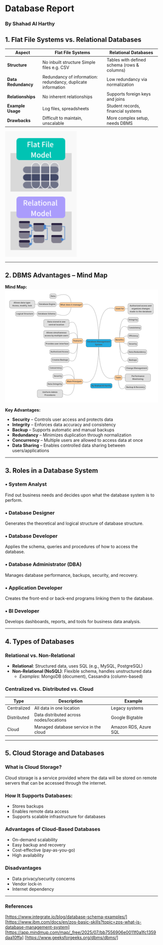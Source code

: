 # Database Report
### By Shahad Al Harthy

## 1. Flat File Systems vs. Relational Databases

| Aspect           | Flat File Systems                          | Relational Databases                         |
|------------------|--------------------------------------------|----------------------------------------------|
| **Structure**     | No inbuilt structure Simple files e.g. CSV| Tables with defined schema (rows & columns)  |
| **Data Redundancy**| Redundancy of information: redundancy, duplicate information        | Low redundancy via normalization         |
| **Relationships** | No inherent relationships                  | Supports foreign keys and joins              |
| **Example Usage** | Log files, spreadsheets                    | Student records, financial systems           |
| **Drawbacks**     | Difficult to maintain, unscalable        | More complex setup, needs DBMS               |

![Flat File vs Relational data schema](images/Flat-filevsRelational.png)

---

## 2. DBMS Advantages – Mind Map

**Mind Map:** ![DBMS Mindmap](images/dataMindMap.png)

**Key Advantages:**
-  **Security** – Controls user access and protects data
-  **Integrity** – Enforces data accuracy and consistency
-  **Backup** – Supports automatic and manual backups
-  **Redundancy** – Minimizes duplication through normalization
-  **Concurrency** – Multiple users are allowed to access data at once
-  **Data Sharing** – Enables controlled data sharing between users/applications

---

##  3. Roles in a Database System

### • System Analyst
Find out business needs and decides upon what the database system is to perform.

### • Database Designer
Generates the theoretical and logical structure of database structure.

### • Database Developer
Applies the schema, queries and procedures of how to access the database.

### • Database Administrator (DBA)
Manages database performance, backups, security, and recovery.

### • Application Developer
Creates the front-end or back-end programs linking them to the database.

### • BI Developer
Develops dashboards, reports, and tools for business data analysis.

---

## 4. Types of Databases

### Relational vs. Non-Relational
- **Relational**: Structured data, uses SQL (e.g., MySQL, PostgreSQL)
- **Non-Relational (NoSQL)**: Flexible schema, handles unstructured data
  - *Examples*: MongoDB (document), Cassandra (column-based)

### Centralized vs. Distributed vs. Cloud

| Type         | Description                                  | Example             |
|--------------|----------------------------------------------|---------------------|
| Centralized  | All data in one location                     | Legacy systems      |
| Distributed  | Data distributed across nodes/locations      | Google Bigtable     |
| Cloud        | Managed database service in the cloud       | Amazon RDS, Azure SQL|

---

## 5. Cloud Storage and Databases

### What is Cloud Storage?
Cloud storage is a service provided where the data will be stored on remote servers that can be accessed through the internet.

### How It Supports Databases:
- Stores backups
- Enables remote data access
- Supports scalable infrastructure for databases

### Advantages of Cloud-Based Databases
- On-demand scalability
- Easy backup and recovery
- Cost-effective (pay-as-you-go)
- High availability

### Disadvantages
- Data privacy/security concerns
- Vendor lock-in
- Internet dependency
---
### References
[https://www.integrate.io/blog/database-schema-examples/]
[https://www.ibm.com/docs/en/zos-basic-skills?topic=zos-what-is-database-management-system]
[https://app.mindmup.com/map/_free/2025/07/bb7556906e0011f0a1fc1359daa10ffa]
[https://www.geeksforgeeks.org/dbms/dbms/]
